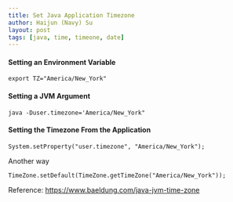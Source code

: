 ```yaml
---
title: Set Java Application Timezone
author: Haijun (Navy) Su
layout: post
tags: [java, time, timeone, date]
---
```


#### Setting an Environment Variable

```
export TZ="America/New_York"
```

#### Setting a JVM Argument

```
java -Duser.timezone='America/New_York"
```

#### Setting the Timezone From the Application

```
System.setProperty("user.timezone", "America/New_York");
```

Another way

```
TimeZone.setDefault(TimeZone.getTimeZone("America/New_York"));
```

Reference:
<https://www.baeldung.com/java-jvm-time-zone>

